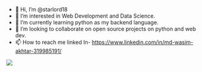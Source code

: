 - 👋 Hi, I’m @starlord18
- 👀 I’m interested in Web Development and Data Science.
- 🌱 I’m currently learning python as my backend language.
- 💞️ I’m looking to collaborate on open source projects on python and web dev.
- 📫 How to reach me linked In- https://www.linkedin.com/in/md-wasim-akhtar-319985191/
<img src="https://img.shields.io/badge/dev.to-0A0A0A?style=for-the-badge&logo=devdotto&logoColor=white">
<!---
starlord18/starlord18 is a ✨ special ✨ repository because its `README.md` (this file) appears on your GitHub profile.
You can click the Preview link to take a look at your changes.
--->

